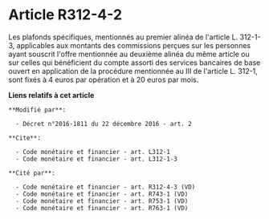 # Article R312-4-2

Les plafonds spécifiques, mentionnés au premier alinéa de l'article L. 312-1-3, applicables aux montants des commissions
perçues sur les personnes ayant souscrit l'offre mentionnée au deuxième alinéa du même article ou sur celles qui bénéficient
du compte assorti  des services bancaires de base ouvert en application de la procédure mentionnée au III de  l'article L.
312-1, sont fixés à 4 euros par opération et à 20 euros par mois.

**Liens relatifs à cet article**

	**Modifié par**:

	  - Décret n°2016-1811 du 22 décembre 2016 - art. 2

	**Cite**:

	  - Code monétaire et financier - art. L312-1
	  - Code monétaire et financier - art. L312-1-3

	**Cité par**:

	  - Code monétaire et financier - art. R312-4-3 (VD)
	  - Code monétaire et financier - art. R743-1 (VD)
	  - Code monétaire et financier - art. R753-1 (VD)
	  - Code monétaire et financier - art. R763-1 (VD)
